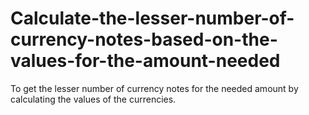 # Calculate-the-lesser-number-of-currency-notes-based-on-the-values-for-the-amount-needed
To get the lesser number of currency notes for the needed amount by calculating the values of the currencies.
